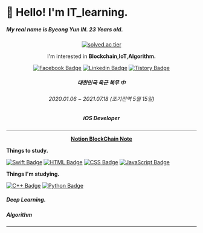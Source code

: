 # :wave: Hello! I'm IT_learning.
##### My real name is Byeong Yun IN. 23 Years old.
<div align=center>
 
 [![solved.ac tier](http://mazassumnida.wtf/api/generate_badge?boj=yo7504)](https://solved.ac/yo7504)
  
 I'm interested in **Blockchain,IoT,Algorithm.**
 

 
 
  [![Facebook Badge](https://img.shields.io/badge/facebook-1877f2?style=flat-square&logo=facebook&logoColor=white&link=https://www.facebook.com/ITIBY)](https://www.facebook.com/ITIBY)
  [![Linkedin Badge](https://img.shields.io/badge/linkedin-0077b5?style=flat-square&logo=linkedin&logoColor=white&link=https://www.linkedin.com/in/byeongyun-in)](https://www.linkedin.com/in/byeongyun-in)
  [![Tistory Badge](https://img.shields.io/badge/Tistory-FF5722?style=flat-square&logo=blogger&logoColor=white&link=https://itlearning.tistory.com/)](https://itlearning.tistory.com/)

  ##### 대한민국 육군 복무 中
  ###### 2020.01.06 ~ 2021.07.18 (조기전역 5월 15일)
  ##### iOS Developer
  ****
  **[Notion BlockChain Note](https://www.notion.so/BlockChain-Project-93caff8955794e4aa48fdad791a80b1a)**
  </div>



<div align=left>
 
 **Things to study.**
 
 [![Swift Badge](https://img.shields.io/badge/Swift-fa7343?style=flat-square&logo=Swift&logoColor=white&link=https://developer.apple.com/kr/swift/)](https://developer.apple.com/kr/swift/)
 [![HTML Badge](https://img.shields.io/badge/HTML-E34F26?style=flat-square&logo=html5&logoColor=white&link=https://www.w3.org/html/logo/)](https://www.w3.org/html/logo/)
 [![CSS Badge](https://img.shields.io/badge/CSS-1572B6?style=flat-square&logo=css3&logoColor=white&link=https://www.w3.org/Style/CSS/)](https://www.w3.org/Style/CSS/)
 [![JavaScript Badge](https://img.shields.io/badge/JavaScript-F7DF1E?style=flat-square&logo=JavaScript&logoColor=black&link=https://developer.mozilla.org/ko/docs/Web/JavaScript)](https://developer.mozilla.org/ko/docs/Web/JavaScript)

 
 **Things I'm studying.**
 
 [![C++ Badge](https://img.shields.io/badge/C++-00599C?style=flat-square&logo=cplusplus&logoColor=white&link=https://isocpp.org/)](https://isocpp.org/)
 [![Python Badge](https://img.shields.io/badge/Python-3776AB?style=flat-square&logo=python&logoColor=white&link=https://www.python.org/)](https://www.python.org/)
 ##### Deep Learning.
 ##### Algorithm
  ****
 </div>
 

